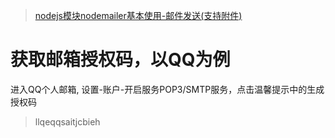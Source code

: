 > [nodejs模块nodemailer基本使用-邮件发送(支持附件)](https://blog.csdn.net/zzwwjjdj1/article/details/51878392)


# 获取邮箱授权码，以QQ为例

进入QQ个人邮箱, 设置-账户-开启服务POP3/SMTP服务，点击温馨提示中的生成授权码

>llqeqqsaitjcbieh

